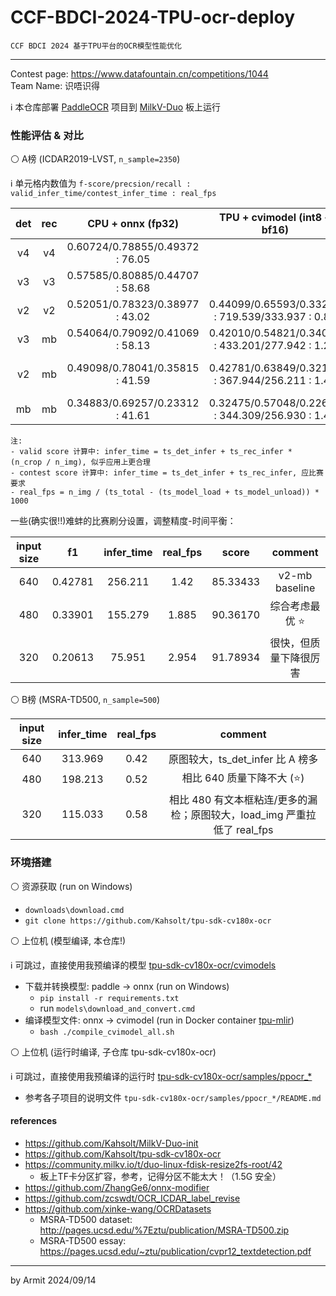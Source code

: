 # CCF-BDCI-2024-TPU-ocr-deploy

    CCF BDCI 2024 基于TPU平台的OCR模型性能优化

----

Contest page: https://www.datafountain.cn/competitions/1044  
Team Name: 识唔识得  


ℹ 本仓库部署 [PaddleOCR](https://github.com/PaddlePaddle/PaddleOCR) 项目到 [MilkV-Duo](https://milkv.io/zh/duo) 板上运行

### 性能评估 & 对比

⚪ A榜 (ICDAR2019-LVST, `n_sample=2350`)

ℹ 单元格内数值为 `f-score/precsion/recall : valid_infer_time/contest_infer_time : real_fps`

| det | rec | CPU + onnx (fp32) | TPU + cvimodel (int8 + bf16) | valid score | contest score | comment |
| :-: | :-: | :-: | :-: | :-: | :-: | :-: |
| v4 | v4 | 0.60724/0.78855/0.49372 : 76.05 | | | | not run on chip |
| v3 | v3 | 0.57585/0.80885/0.44707 : 58.68 | | | | not run on chip |
| v2 | v2 | 0.52051/0.78323/0.38977 : 43.02 | 0.44099/0.65593/0.33215 : 719.539/333.937 : 0.88 | 46.47884 | 79.25498 | too slow |
| v3 | mb | 0.54064/0.79092/0.41069 : 58.13 | 0.42010/0.54821/0.34052 : 433.201/277.942 : 1.22 | 69.98178 | 83.17896 | slow |
| v2 | mb | 0.49098/0.78041/0.35815 : 41.59 | 0.42781/0.63849/0.32166 : 367.944/256.211 : 1.42 | 75.83703 | 85.33433 (⭐) | the most balanced solution |
| mb | mb | 0.34883/0.69257/0.23312 : 41.61 | 0.32475/0.57048/0.22698 : 344.309/256.930 : 1.47 | 73.72358 | 81.15095 | too wrong |

```
注: 
- valid score 计算中: infer_time = ts_det_infer + ts_rec_infer * (n_crop / n_img), 似乎应用上更合理
- contest score 计算中: infer_time = ts_det_infer + ts_rec_infer, 应比赛要求
- real_fps = n_img / (ts_total - (ts_model_load + ts_model_unload)) * 1000
```

一些(确实很!!)难蚌的比赛刷分设置，调整精度-时间平衡：

| input size | f1 | infer_time | real_fps | score | comment |
| :-: | :-: | :-: | :-: | :-: | :-: |
| 640 | 0.42781 | 256.211 | 1.42  | 85.33433 | v2-mb baseline |
| 480 | 0.33901 | 155.279 | 1.885 | 90.36170 | 综合考虑最优 ⭐ |
| 320 | 0.20613 |  75.951 | 2.954 | 91.78934 | 很快，但质量下降很厉害 |

⚪ B榜 (MSRA-TD500, `n_sample=500`)

| input size | infer_time | real_fps | comment |
| :-: | :-: | :-: | :-: |
| 640 | 313.969 | 0.42 | 原图较大，ts_det_infer 比 A 榜多 |
| 480 | 198.213 | 0.52 | 相比 640 质量下降不大 (⭐) |
| 320 | 115.033 | 0.58 | 相比 480 有文本框粘连/更多的漏检；原图较大，load_img 严重拉低了 real_fps |


### 环境搭建

⚪ 资源获取 (run on Windows)

- `downloads\download.cmd`
- `git clone https://github.com/Kahsolt/tpu-sdk-cv180x-ocr`

⚪ 上位机 (模型编译, 本仓库!)

ℹ 可跳过，直接使用我预编译的模型 [tpu-sdk-cv180x-ocr/cvimodels](./tpu-sdk-cv180x-ocr/cvimodels/)  

- 下载并转换模型: paddle -> onnx (run on Windows)
  - `pip install -r requirements.txt`
  - run `models\download_and_convert.cmd`
- 编译模型文件: onnx -> cvimodel (run in Docker container [tpu-mlir](./run_docker.cmd))
  - `bash ./compile_cvimodel_all.sh`

⚪ 上位机 (运行时编译, 子仓库 tpu-sdk-cv180x-ocr)

ℹ 可跳过，直接使用我预编译的运行时 [tpu-sdk-cv180x-ocr/samples/ppocr_*](./tpu-sdk-cv180x-ocr/samples/)

- 参考各子项目的说明文件 `tpu-sdk-cv180x-ocr/samples/ppocr_*/README.md`


#### references

- https://github.com/Kahsolt/MilkV-Duo-init
- https://github.com/Kahsolt/tpu-sdk-cv180x-ocr
- https://community.milkv.io/t/duo-linux-fdisk-resize2fs-root/42
  - 板上TF卡分区扩容，参考，记得分区不能太大！（1.5G 安全）
- https://github.com/ZhangGe6/onnx-modifier
- https://github.com/zcswdt/OCR_ICDAR_label_revise
- https://github.com/xinke-wang/OCRDatasets
  - MSRA-TD500 dataset: http://pages.ucsd.edu/%7Eztu/publication/MSRA-TD500.zip
  - MSRA-TD500 essay: https://pages.ucsd.edu/~ztu/publication/cvpr12_textdetection.pdf

----
by Armit
2024/09/14 
